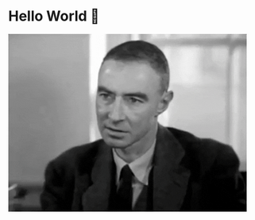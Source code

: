 # Hello World  👋

<img align="center" src="https://github.com/KravitzMC/KravitzMC/blob/main/oppenheimer.gif"> 



